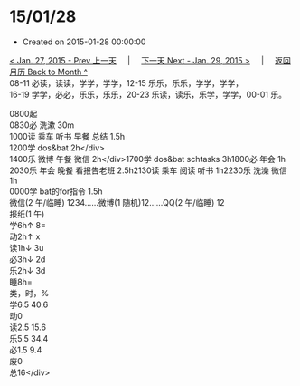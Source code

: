 # 15/01/28

* Created on 2015-01-28 00:00:00

[&lt; Jan. 27, 2015 - Prev 上一天](d27.md)     \|     [下一天 Next - Jan. 29, 2015 &gt;](d29.md)     \|     [返回月历 Back to Month ^](index.md)   
08-11 必读，读读，学学，学学，12-15 乐乐，乐乐，学学，学学，  
16-19 学学，必必，乐乐，乐乐，20-23 乐读，读乐，乐学，学学，00-01 乐。  
  
0800起  
0830必 洗漱 30m  
1000读 乘车 听书 早餐 总结 1.5h  
1200学 dos&bat 2h&lt;/div&gt;  
1400乐 微博 午餐 微信 2h&lt;/div&gt;1700学 dos&bat schtasks 3h1800必 年会 1h  
2030乐 年会 晚餐 看报告老班 2.5h2130读 乘车 阅读 听书 1h2230乐 洗澡 微信 1h  
0000学 bat的for指令 1.5h  
微信\(2 午/临睡\) 1234……微博\(1 随机\)12……QQ\(2 午/临睡\) 12  
报纸\(1 午\)   
学6h↑ 8=  
动2h↑ x  
读1h↓ 3u  
必3h↓ 2d  
乐2h↓ 3d  
睡8h=  
类，时，%  
学6.5 40.6  
动0  
读2.5 15.6  
乐5.5 34.4  
必1.5 9.4  
废0  
总16&lt;/div&gt;

